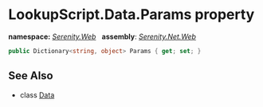 # LookupScript.Data.Params property
**namespace:** *[Serenity.Web](../../README.md#serenity.web-namespace)*   **assembly**: *[Serenity.Net.Web](../../README.md)*

```csharp
public Dictionary<string, object> Params { get; set; }
```

## See Also

* class [Data](../LookupScript.Data.md)